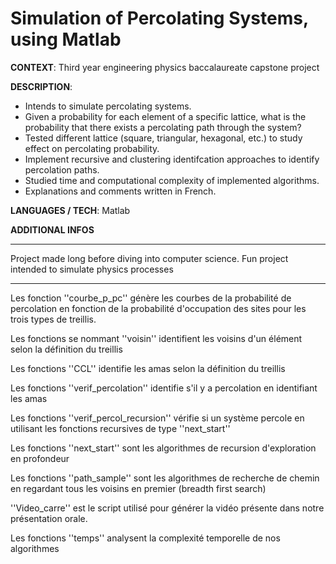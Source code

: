 # Simulation of Percolating Systems, using Matlab

**CONTEXT**: Third year engineering physics baccalaureate capstone project

**DESCRIPTION**:
- Intends to simulate percolating systems.
- Given a probability for each element of a specific lattice, what is the probability that there exists a percolating path through the system?
- Tested different lattice (square, triangular, hexagonal, etc.) to study effect on percolating probability.
- Implement recursive and clustering identifcation approaches to identify percolation paths.
- Studied time and computational complexity of implemented algorithms.
- Explanations and comments written in French.

**LANGUAGES / TECH**: Matlab




**ADDITIONAL INFOS**
******
Project made long before diving into computer science.
Fun project intended to simulate physics processes
******



Les fonction ''courbe_p_pc'' génère les courbes de la probabilité de percolation en fonction de la probabilité d'occupation des sites pour les trois types de treillis. 

Les fonctions se nommant ''voisin'' identifient les voisins d'un élément selon la définition du treillis

Les fonctions ''CCL'' identifie les amas selon la définition du treillis

Les fonctions ''verif_percolation'' identifie s'il y a percolation en identifiant les amas

Les fonctions ''verif_percol_recursion'' vérifie si un système percole en utilisant les fonctions recursives de type ''next_start''

Les fonctions ''next_start'' sont les algorithmes de recursion d'exploration en profondeur

Les fonctions ''path_sample'' sont les algorithmes de recherche de chemin en regardant tous les voisins en premier (breadth first search)

''Video_carre'' est le script utilisé pour générer la vidéo présente dans notre présentation orale.

Les fonctions ''temps'' analysent la complexité temporelle de nos algorithmes




	
